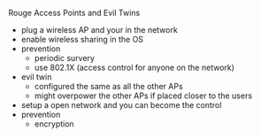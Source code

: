 Rouge Access Points and Evil Twins

* plug a wireless AP and your in the network 
* enable wireless sharing in the OS
* prevention
	* periodic survery
	* use 802.1X (access control for anyone on the network)
* evil twin
	* configured the same as all the other APs 
	* might overpower the other APs if placed closer to the users 
* setup a open network and you can become the control 
* prevention
	* encryption 